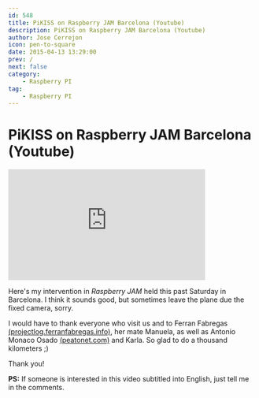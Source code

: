 ```yaml
---
id: 548
title: PiKISS on Raspberry JAM Barcelona (Youtube)
description: PiKISS on Raspberry JAM Barcelona (Youtube)
author: Jose Cerrejon
icon: pen-to-square
date: 2015-04-13 13:29:00
prev: /
next: false
category:
    - Raspberry PI
tag:
    - Raspberry PI
---
```


# PiKISS on Raspberry JAM Barcelona (Youtube)

<iframe width="400" height="225" src="https://www.youtube.com/embed/4kvtEEPFasY?rel=0&amp;showinfo=0" frameborder="0" allowfullscreen></iframe>

Here's my intervention in _Raspberry JAM_ held this past Saturday in Barcelona. I think it sounds good, but sometimes leave the plane due the fixed camera, sorry.

I would have to thank everyone who visit us and to Ferran Fabregas [(projectlog.ferranfabregas.info)](https://projectlog.ferranfabregas.info), her mate Manuela, as well as Antonio Monaco Osado [(peatonet.com)](https://peatonet.com) and Karla. So glad to do a thousand kilometers ;)

Thank you!

**PS:** If someone is interested in this video subtitled into English, just tell me in the comments.
